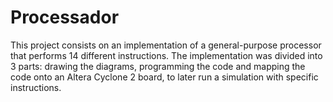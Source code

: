 # Processador

This project consists on an implementation of a general-purpose processor that performs 14 different instructions. The implementation was divided into 3 parts: drawing the diagrams, programming the code and mapping the code onto an Altera Cyclone 2 board, to later run a simulation with specific instructions.
